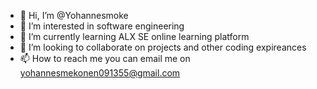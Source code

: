 - 👋 Hi, I’m @Yohannesmoke
- 👀 I’m interested in software engineering 
- 🌱 I’m currently learning ALX SE online learning platform
- 💞️ I’m looking to collaborate on projects and other coding expireances
- 📫 How to reach me you can email me on yohannesmekonen091355@gmail.com

<!---
Yohannesmoke/Yohannesmoke is a ✨ special ✨ repository because its `README.md` (this file) appears on your GitHub profile.
You can click the Preview link to take a look at your changes.
--->
